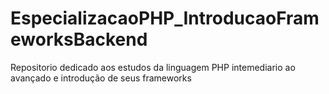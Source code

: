 # EspecializacaoPHP_IntroducaoFrameworksBackend
 Repositorio dedicado aos estudos da linguagem PHP intemediario ao avançado e introdução de seus frameworks

